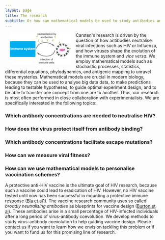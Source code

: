 ```yaml
---
layout: page
title: The research
subtitle: Or how can mathematical models be used to study antibodies and viruses?
---
```


<img align="left" src="/img/broadinterest.jpg" style="width: 200px;" hspace="15px"/> Carsten's research is driven by the question of how antibodies neutralise viral infections such as HIV or Influenza, and how viruses shape the evolution of the immune system and _vice versa_. We employ mathematical models such as stochastic processes, statistics, differential equations, phylodynamics, and antigenic mapping to unravel these mysteries. Mathematical models are crucial in modern biology, because they can be used to analyse big data data, to make predictions leading to testable hypotheses, to guide optimal experiment design, and to be able to transfer one concept from one are to another. Thus, our research is most often performed in close collaboration with experimentalists. We are specifically interested in the following topics:



### Which antibody concentrations are needed to neutralise HIV?

### How does the virus protect itself from antibody binding?

### Which antibody concentrations facilitate escape mutations?

### How can we measure viral fitness?

### How can we use mathematical models to personalise vaccination schemes?
A protective anti-HIV vaccine is the ultimate goal of HIV research, because such a vaccine could lead to eradication of HIV. However, no HIV vaccine tested until now has been successful in mounting a protective immune response ([Bla et al1][link NoVacc]). The vaccine research community uses so called _broadly neutralising antibodies_ as blueprints for vaccine design ([Burton et al][link blueprint]). These antibodies arise in a small percentage of HIV-infected individuals after a long period of virus-antibody coevolution. We develop methods to study virus-antibody coevolution to help guiding vaccine design. Please [contact us][link contact] if you want to learn how we envision tackling this problem or if you want to fund us for this promising line of research.


[link NoVacc]: http://
[link blueprint]: http://
[link contact]: /contact/
